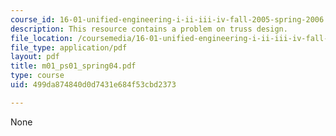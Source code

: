 ```yaml
---
course_id: 16-01-unified-engineering-i-ii-iii-iv-fall-2005-spring-2006
description: This resource contains a problem on truss design.
file_location: /coursemedia/16-01-unified-engineering-i-ii-iii-iv-fall-2005-spring-2006/499da874840d0d7431e684f53cbd2373_m01_ps01_spring04.pdf
file_type: application/pdf
layout: pdf
title: m01_ps01_spring04.pdf
type: course
uid: 499da874840d0d7431e684f53cbd2373

---
```

None